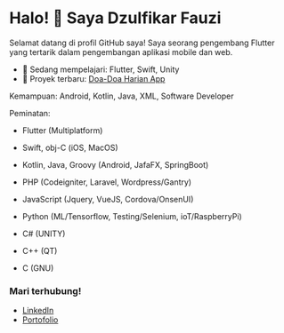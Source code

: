 # Halo! 👋 Saya Dzulfikar Fauzi

Selamat datang di profil GitHub saya! Saya seorang pengembang Flutter yang tertarik dalam pengembangan aplikasi mobile dan web.

- 🌱 Sedang mempelajari: Flutter, Swift, Unity
- 🚀 Proyek terbaru: [Doa-Doa Harian App](https://github.com/dzulfikarfauzi/doa-doa-harian)

Kemampuan:
Android, Kotlin, Java, XML, Software Developer

Peminatan:
- Flutter (Multiplatform)
- Swift, obj-C (iOS, MacOS)
- Kotlin, Java, Groovy (Android, JafaFX, SpringBoot)

- PHP (Codeigniter, Laravel, Wordpress/Gantry)
- JavaScript (Jquery, VueJS, Cordova/OnsenUI)
- Python (ML/Tensorflow, Testing/Selenium, ioT/RaspberryPi)

- C# (UNITY)
- C++ (QT)
- C (GNU)

### Mari terhubung!
- [LinkedIn](https://linkedin.com/in/dzulfikar68)
- [Portofolio](https://dzulfikar68.github.io)
